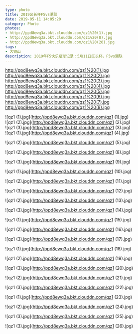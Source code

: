 ```yaml
---
type: photo
title: 2019区长杯F5vs潮联
date: 2019-05-11 14:05:20
category: Photo
photos:
- http://ppd8ewq3a.bkt.clouddn.com/qz1%20(1).jpg
- http://ppd8ewq3a.bkt.clouddn.com/qz1%20(8).jpg
- http://ppd8ewq3a.bkt.clouddn.com/qz1%20(20).jpg
tags:
- 大镜山
description: 2019年F5快乐足球记录：5月11日区长杯，F5vs潮联
---
```


http://ppd8ewq3a.bkt.clouddn.com/qz1%20(1).jpg
http://ppd8ewq3a.bkt.clouddn.com/qz1%20(2).jpg
http://ppd8ewq3a.bkt.clouddn.com/qz1%20(3).jpg
http://ppd8ewq3a.bkt.clouddn.com/qz1%20(4).jpg
http://ppd8ewq3a.bkt.clouddn.com/qz1%20(5).jpg
http://ppd8ewq3a.bkt.clouddn.com/qz1%20(6).jpg
http://ppd8ewq3a.bkt.clouddn.com/qz1%20(7).jpg
http://ppd8ewq3a.bkt.clouddn.com/qz1%20(8).jpg


![qz1 (1).jpg](http://ppd8ewq3a.bkt.clouddn.com/qz1 (1).jpg)  
![qz1 (2).jpg](http://ppd8ewq3a.bkt.clouddn.com/qz1 (2).jpg)  
![qz1 (3).jpg](http://ppd8ewq3a.bkt.clouddn.com/qz1 (3).jpg)  
![qz1 (1).jpg](http://ppd8ewq3a.bkt.clouddn.com/qz1 (4).jpg)

![qz1 (2).jpg](http://ppd8ewq3a.bkt.clouddn.com/qz1 (5).jpg)

![qz1 (2).jpg](http://ppd8ewq3a.bkt.clouddn.com/qz1 (8).jpg)

![qz1 (3).jpg](http://ppd8ewq3a.bkt.clouddn.com/qz1 (9).jpg)

![qz1 (1).jpg](http://ppd8ewq3a.bkt.clouddn.com/qz1 (10).jpg)

![qz1 (2).jpg](http://ppd8ewq3a.bkt.clouddn.com/qz1 (11).jpg)

![qz1 (3).jpg](http://ppd8ewq3a.bkt.clouddn.com/qz1 (12).jpg)

![qz1 (2).jpg](http://ppd8ewq3a.bkt.clouddn.com/qz1 (13).jpg)

![qz1 (3).jpg](http://ppd8ewq3a.bkt.clouddn.com/qz1 (14).jpg)

![qz1 (1).jpg](http://ppd8ewq3a.bkt.clouddn.com/qz1 (15).jpg)

![qz1 (2).jpg](http://ppd8ewq3a.bkt.clouddn.com/qz1 (16).jpg)

![qz1 (3).jpg](http://ppd8ewq3a.bkt.clouddn.com/qz1 (17).jpg)

![qz1 (1).jpg](http://ppd8ewq3a.bkt.clouddn.com/qz1 (18).jpg)

![qz1 (2).jpg](http://ppd8ewq3a.bkt.clouddn.com/qz1 (19).jpg)

![qz1 (3).jpg](http://ppd8ewq3a.bkt.clouddn.com/qz1 (20).jpg)

![qz1 (2).jpg](http://ppd8ewq3a.bkt.clouddn.com/qz1 (21).jpg)

![qz1 (3).jpg](http://ppd8ewq3a.bkt.clouddn.com/qz1 (22).jpg)

![qz1 (1).jpg](http://ppd8ewq3a.bkt.clouddn.com/qz1 (23).jpg)

![qz1 (2).jpg](http://ppd8ewq3a.bkt.clouddn.com/qz1 (24).jpg)

![qz1 (3).jpg](http://ppd8ewq3a.bkt.clouddn.com/qz1 (25).jpg)

![qz1 (3).jpg](http://ppd8ewq3a.bkt.clouddn.com/qz1 (26).jpg)
